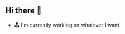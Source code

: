 ## Hi there 👋
- 🕹 I'm currently working on whatever I want
<!--
**onebrittwonder/onebrittwonder** is a ✨ _special_ ✨ repository because its `README.md` (this file) appears on your GitHub profile.

Here are some ideas to get you started:

- 🕹 I'm currently 
- 🌱 I’m currently learning ...
- 👯 I’m looking to collaborate on ...
- 🤔 I’m looking for help with ...
- 💬 Ask me about ...
- 📫 How to reach me: ...
- 😄 Pronouns: ...
- ⚡ Fun fact: ...
-->
